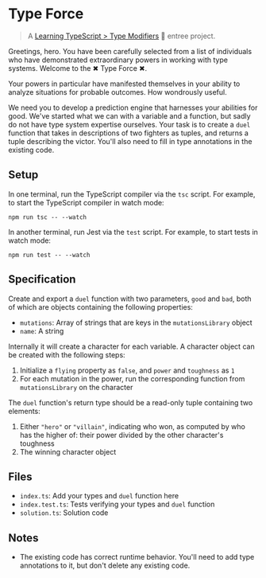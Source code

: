# Type Force

> A [Learning TypeScript > Type Modifiers](https://learning-typescript.com/type-modifiers) 🍲 entree project.

Greetings, hero.
You have been carefully selected from a list of individuals who have demonstrated extraordinary powers in working with type systems.
Welcome to the ✖ Type Force ✖.

Your powers in particular have manifested themselves in your ability to analyze situations for probable outcomes.
How wondrously useful.

We need you to develop a prediction engine that harnesses your abilities for good.
We've started what we can with a variable and a function, but sadly do not have type system expertise ourselves.
Your task is to create a `duel` function that takes in descriptions of two fighters as tuples, and returns a tuple describing the victor.
You'll also need to fill in type annotations in the existing code.

## Setup

In one terminal, run the TypeScript compiler via the `tsc` script.
For example, to start the TypeScript compiler in watch mode:

```shell
npm run tsc -- --watch
```

In another terminal, run Jest via the `test` script.
For example, to start tests in watch mode:

```shell
npm run test -- --watch
```

## Specification

Create and export a `duel` function with two parameters, `good` and `bad`, both of which are objects containing the following properties:

- `mutations`: Array of strings that are keys in the `mutationsLibrary` object
- `name`: A string

Internally it will create a character for each variable.
A character object can be created with the following steps:

1. Initialize a `flying` property as `false`, and `power` and `toughness` as `1`
2. For each mutation in the power, run the corresponding function from `mutationsLibrary` on the character

The `duel` function's return type should be a read-only tuple containing two elements:

1. Either `"hero"` or `"villain"`, indicating who won, as computed by who has the higher of: their power divided by the other character's toughness
2. The winning character object

## Files

- `index.ts`: Add your types and `duel` function here
- `index.test.ts`: Tests verifying your types and `duel` function
- `solution.ts`: Solution code

## Notes

- The existing code has correct runtime behavior. You'll need to add type annotations to it, but don't delete any existing code.
